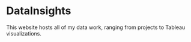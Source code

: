 # DataInsights
This website hosts all of my data work, ranging from projects to Tableau visualizations.
